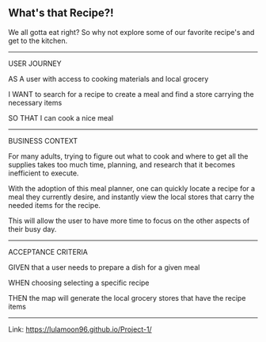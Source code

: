 What's that Recipe?!
---

We all gotta eat right? So why not explore some of our favorite recipe's and get to the kitchen.

---
USER JOURNEY

AS A user with access to cooking materials and local grocery

I WANT to search for a recipe to create a meal and find a store carrying the necessary items

SO THAT I can cook a nice meal

---
BUSINESS CONTEXT

For many adults, trying to figure out what to cook and where to get all the supplies takes too much time, planning, and research that it becomes inefficient to execute. 

With the adoption of this meal planner, one can quickly locate a recipe for a meal they currently desire, and instantly view the local stores that carry the needed items for the recipe. 

This will allow the user to have more time to focus on the other aspects of their busy day.

---
ACCEPTANCE CRITERIA

GIVEN that a user needs to prepare a dish for a given meal

WHEN choosing selecting a specific recipe

THEN the map will generate the local grocery stores that have the recipe items

---
Link: https://lulamoon96.github.io/Project-1/

